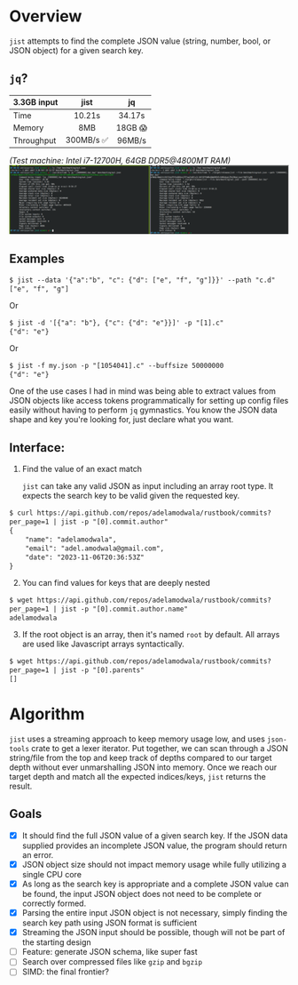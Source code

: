# Overview

`jist` attempts to find the complete JSON value (string, number, bool, or JSON object) for a given search key.

## `jq`?

| 3.3GB input       |   jist    |   jq    |
|:------------------|:---------:|:-------:|
| Time              |  10.21s   | 34.17s  |
| Memory            |    8MB    | 18GB 😱 |
| Throughput        | 300MB/s ✅ | 96MB/s  |

_(Test machine: Intel i7-12700H, 64GB DDR5@4800MT RAM)_
![](jist_vs_jq.png)

## Examples
```
$ jist --data '{"a":"b", "c": {"d": ["e", "f", "g"]}}' --path "c.d"
["e", "f", "g"]
```

Or

```
$ jist -d '[{"a": "b"}, {"c": {"d": "e"}}]' -p "[1].c"
{"d": "e"}
```

Or
```
$ jist -f my.json -p "[1054041].c" --buffsize 50000000
{"d": "e"}
```

One of the use cases I had in mind was being able to extract values from JSON objects like access tokens programmatically for setting up config files easily without having to perform `jq` gymnastics. You know the JSON data shape and key you're looking for, just declare what you want.

## Interface:

1. Find the value of an exact match

   `jist` can take any valid JSON as input including an array root type. It expects the search key to be valid given the requested key.

```
$ curl https://api.github.com/repos/adelamodwala/rustbook/commits?per_page=1 | jist -p "[0].commit.author"
{
    "name": "adelamodwala",
    "email": "adel.amodwala@gmail.com",
    "date": "2023-11-06T20:36:53Z"
}
```

2. You can find values for keys that are deeply nested

```
$ wget https://api.github.com/repos/adelamodwala/rustbook/commits?per_page=1 | jist -p "[0].commit.author.name"
adelamodwala
```

3. If the root object is an array, then it's named `root` by default. All arrays are used like Javascript arrays syntactically.

```
$ wget https://api.github.com/repos/adelamodwala/rustbook/commits?per_page=1 | jist -p "[0].parents"
[]
```

# Algorithm
`jist` uses a streaming approach to keep memory usage low, and uses `json-tools` crate to get a lexer iterator. Put together, we can scan through a JSON string/file from the top and keep track of depths compared to our target depth without ever unmarshalling JSON into memory. Once we reach our target depth and match all the expected indices/keys, `jist` returns the result.  

## Goals

- [x] It should find the full JSON value of a given search key. If the JSON data supplied provides an incomplete JSON value, the program should return an error.
- [x] JSON object size should not impact memory usage while fully utilizing a single CPU core 
- [x] As long as the search key is appropriate and a complete JSON value can be found, the input JSON object does not need to be complete or correctly formed.
- [x] Parsing the entire input JSON object is not necessary, simply finding the search key path using JSON format is sufficient
- [x] Streaming the JSON input should be possible, though will not be part of the starting design
- [ ] Feature: generate JSON schema, like super fast
- [ ] Search over compressed files like `gzip` and `bgzip`
- [ ] SIMD: the final frontier?
